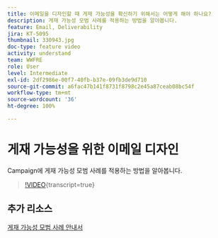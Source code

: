 ```yaml
---
title: 이메일을 디자인할 때 게재 가능성을 확신하기 위해서는 어떻게 해야 하나요?
description: 게재 가능성 모범 사례를 적용하는 방법을 알아봅니다.
feature: Email, Deliverability
jira: KT-5095
thumbnail: 330943.jpg
doc-type: feature video
activity: understand
team: WWFRE
role: User
level: Intermediate
exl-id: 2df2986e-00f7-40fb-b37e-09fb3de9d710
source-git-commit: a6fac47b141f8731f8798c2e45a87ceab08bc54f
workflow-type: tm+mt
source-wordcount: '36'
ht-degree: 100%

---
```


# 게재 가능성을 위한 이메일 디자인

Campaign에 게재 가능성 모범 사례를 적용하는 방법을 알아봅니다.

>[!VIDEO](https://video.tv.adobe.com/v/330943?quality=12&learn=on){transcript=true}

## 추가 리소스

[게재 가능성 모범 사례 안내서](https://experienceleague.adobe.com/docs/deliverability-learn/deliverability-best-practice-guide/introduction.html?lang=ko)
